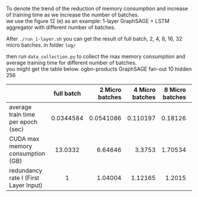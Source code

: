 
 
To denote the trend of the reduction of memory consumption and increase of training time as we increase the number of batches.  
we use the figure 12 (e) as an example: 1-layer GraphSAGE + LSTM aggregator  with different number of batches.  

After `./run_1-layer.sh` you can get the result of full batch, 2, 4, 8, 16, 32 micro batches.
in folder `log/`  
  
then run `data_collection.py` to collect the max memory consumption and average training time for different number of batches.  
you might get the table below.
ogbn-products GraphSAGE fan-out 10 hidden 256

|    |   full batch  |      2 Micro batches |     4 Micro batches |     8 Micro batches |     16 Micro batches |    32   Micro batches |
|-------------------------------------------------|:--------------:|------------:|-------------:|------------:|-------------:|-------------:|
| average train time per epoch  (sec)                  |     0.0344584 |   0.0541086 |    0.110197 |     0.18126 |     0.285715 |     0.572999 |
| CUDA max memory consumption   (GB)                  |    13.0332    |   6.64646   |    3.3753   |     1.70534 |     0.87931  |     0.441572 |
| redundancy rate I (First Layer Input)           |     1         |   1.04004   |    1.12165  |     1.2015  |     1.27704  |     1.35091  |



